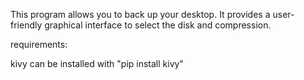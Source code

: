 This program allows you to back up your desktop. It provides a user-friendly graphical interface to select the disk and compression.


requirements:

kivy
can be installed with "pip install kivy"
